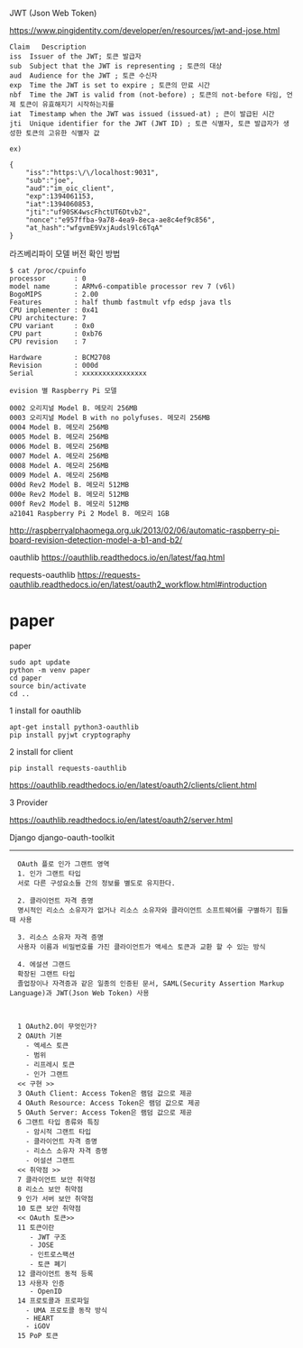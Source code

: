 
JWT (Json Web Token)

https://www.pingidentity.com/developer/en/resources/jwt-and-jose.html

    Claim	Description
    iss  Issuer of the JWT; 토큰 발급자
    sub  Subject that the JWT is representing ; 토큰의 대상
    aud  Audience for the JWT ; 토큰 수신자
    exp  Time the JWT is set to expire ; 토큰의 만료 시간
    nbf  Time the JWT is valid from (not-before) ; 토큰의 not-before 타임, 언제 토큰이 유효해지기 시작하는지를 
    iat  Timestamp when the JWT was issued (issued-at) ; 큰이 발급된 시간
    jti  Unique identifier for the JWT (JWT ID) ; 토큰 식별자, 토큰 발급자가 생성한 토큰의 고유한 식별자 값
    
    ex) 
    
    {
        "iss":"https:\/\/localhost:9031",
        "sub":"joe",
        "aud":"im_oic_client",        
        "exp":1394061153,
        "iat":1394060853,        
        "jti":"uf90SK4wscFhctUT6Dtvb2",
        "nonce":"e957ffba-9a78-4ea9-8eca-ae8c4ef9c856",
        "at_hash":"wfgvmE9VxjAudsl9lc6TqA"
    }
    
라즈베리파이 모델 버전 확인 방법

    $ cat /proc/cpuinfo
    processor       : 0
    model name      : ARMv6-compatible processor rev 7 (v6l)
    BogoMIPS        : 2.00
    Features        : half thumb fastmult vfp edsp java tls
    CPU implementer : 0x41
    CPU architecture: 7
    CPU variant     : 0x0
    CPU part        : 0xb76
    CPU revision    : 7

    Hardware        : BCM2708
    Revision        : 000d
    Serial          : xxxxxxxxxxxxxxxx

    evision 별 Raspberry Pi 모델

    0002 오리지널 Model B. 메모리 256MB
    0003 오리지널 Model B with no polyfuses. 메모리 256MB
    0004 Model B. 메모리 256MB
    0005 Model B. 메모리 256MB
    0006 Model B. 메모리 256MB
    0007 Model A. 메모리 256MB
    0008 Model A. 메모리 256MB
    0009 Model A. 메모리 256MB
    000d Rev2 Model B. 메모리 512MB
    000e Rev2 Model B. 메모리 512MB
    000f Rev2 Model B. 메모리 512MB
    a21041 Raspberry Pi 2 Model B. 메모리 1GB


http://raspberryalphaomega.org.uk/2013/02/06/automatic-raspberry-pi-board-revision-detection-model-a-b1-and-b2/










oauthlib
https://oauthlib.readthedocs.io/en/latest/faq.html

requests-oauthlib
https://requests-oauthlib.readthedocs.io/en/latest/oauth2_workflow.html#introduction

# paper
paper

    sudo apt update
    python -m venv paper
    cd paper
    source bin/activate
    cd ..

1 install for oauthlib

    apt-get install python3-oauthlib
    pip install pyjwt cryptography

2 install for client

    pip install requests-oauthlib
  
  https://oauthlib.readthedocs.io/en/latest/oauth2/clients/client.html
  
3 Provider

 https://oauthlib.readthedocs.io/en/latest/oauth2/server.html
 
 Django django-oauth-toolkit
 
 
--------------------------------------------------------------------------

      OAuth 플로 인가 그랜트 영역
      1. 인가 그랜트 타입
      서로 다른 구성요소들 간의 정보를 별도로 유지한다.

      2. 클라이언트 자격 증명
      명시적인 리소스 소유자가 없거나 리소스 소유자와 클라이언트 소프트웨어를 구별하기 힘들 때 사용

      3. 리소스 소유자 자격 증명
      사용자 이름과 비밀번호를 가진 클라이언트가 액세스 토큰과 교환 할 수 있는 방식

      4. 에설션 그랜드 
      확장된 그랜트 타입
      졸업장이나 자격증과 같은 일종의 인증된 문서, SAML(Security Assertion Markup Language)과 JWT(Json Web Token) 사용



      1 OAuth2.0이 무엇인가?
      2 OAUth 기본
        - 엑세스 토큰
        - 범위
        - 리프레시 토큰
        - 인가 그랜트
      << 구현 >>
      3 OAuth Client: Access Token은 램덤 값으로 제공
      4 OAuth Resource: Access Token은 램덤 값으로 제공
      5 OAuth Server: Access Token은 램덤 값으로 제공
      6 그랜트 타입 종류와 특징
        - 암시적 그랜트 타입
        - 클라이언트 자격 증명
        - 리소스 소유자 자격 증명
        - 어설션 그랜트
      << 취약점 >>
      7 클라이언트 보안 취약점
      8 리소스 보안 취약점
      9 인가 서버 보안 취약점
      10 토큰 보안 취약점
      << OAuth 토큰>>
      11 토큰이란
         - JWT 구조
         - JOSE
         - 인트로스팩션
         - 토큰 폐기
      12 클라이언트 동적 등록
      13 사용자 인증
         - OpenID
      14 프로토콜과 프로파일
        - UMA 프로토콜 동작 방식
        - HEART
        - iGOV
      15 PoP 토큰
  
    
 
